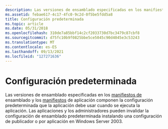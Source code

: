 ```yaml
---
description: Las versiones de ensamblado especificadas en los manifiestos de ensamblado y los manifiestos de aplicación componen la configuración predeterminada que la aplicación debe usar cuando se ejecuta la aplicación.
ms.assetid: febae617-4c17-4fc0-9c2d-0f5be5fdd5a8
title: Configuración predeterminada
ms.topic: article
ms.date: 05/31/2018
ms.openlocfilehash: 310de7a85bbf14c2cf2033730d7bc3479c87cbf8
ms.sourcegitcommit: d75fc10b9f0825bbe5ce5045c90d4045e3c53243
ms.translationtype: MT
ms.contentlocale: es-ES
ms.lasthandoff: 09/13/2021
ms.locfileid: "127271636"
---
```

# <a name="default-configuration"></a>Configuración predeterminada

Las versiones de ensamblado especificadas en los [manifiestos de](assembly-manifests.md) ensamblado y los [manifiestos](application-manifests.md) de aplicación componen la configuración predeterminada que la aplicación debe usar cuando se ejecuta la aplicación. Las aplicaciones y los administradores pueden [](publisher-configuration.md) invalidar la [](per-application-configuration.md) configuración de ensamblado predeterminada instalando una configuración de publicador o por aplicación en Windows Server 2003.

 

 



